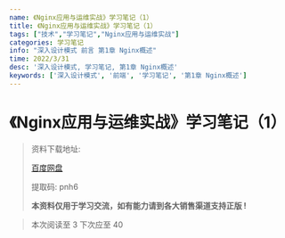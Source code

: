 ```yaml
---
name: 《Nginx应用与运维实战》学习笔记（1）
title: 《Nginx应用与运维实战》学习笔记（1）
tags: ["技术","学习笔记","Nginx应用与运维实战"]
categories: 学习笔记
info: "深入设计模式 前言 第1章 Nginx概述"
time: 2022/3/31
desc: '深入设计模式, 学习笔记, 第1章 Nginx概述'
keywords: ['深入设计模式', '前端', '学习笔记', '第1章 Nginx概述']
---
```


# 《Nginx应用与运维实战》学习笔记（1）

> 资料下载地址:
>
> [百度网盘](https://pan.baidu.com/s/1v8iF4U2X2W-YE8GY2pNqmg)
>
> 提取码: pnh6
>
> **本资料仅用于学习交流，如有能力请到各大销售渠道支持正版 !**



> 本次阅读至 3 下次应至 40